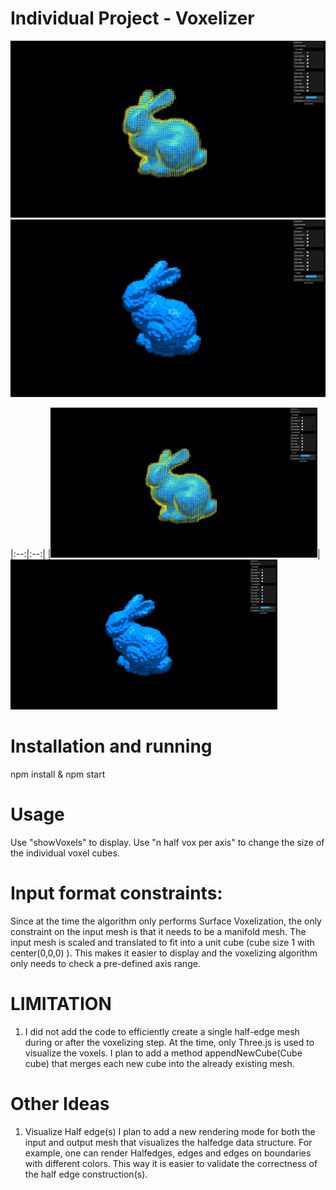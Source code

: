 # Individual Project - Voxelizer

![Screenshot](talks/screenshot_final_1.jpg)
![Screenshot](talks/screenshot_final_2.jpg)

|:--:|:--:|
|<img src="./talks/screenshot_final_1.jpg" height="240"/>|<img src="./talks/screenshot_final_2.jpg" height="240"/>


# Installation and running
npm install & npm start

# Usage
Use "showVoxels" to display. Use "n half vox per axis" to change the size of the individual voxel cubes.

# Input format constraints:
Since at the time the algorithm only performs Surface Voxelization, the only constraint on the input mesh
is that it needs to be a manifold mesh. The input mesh is scaled and translated to fit into a unit cube (cube size 1 with center(0,0,0) ).
This makes it easier to display and the voxelizing algorithm only needs to check a pre-defined axis range.

# LIMITATION
1) I did not add the code to efficiently create a single half-edge mesh during or after the voxelizing step. At the time, only Three.js is used
to visualize the voxels. 
I plan to add a method appendNewCube(Cube cube) that merges each new cube into the already existing mesh.

# Other Ideas
1) Visualize Half edge(s)
I plan to add a new rendering mode for both the input and output mesh that visualizes the halfedge data structure. For example, one can render
Halfedges, edges and edges on boundaries with different colors. This way it is easier to validate the correctness of the half edge construction(s).



